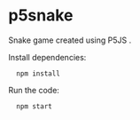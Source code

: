 # p5snake
Snake game created using P5JS .


Install dependencies:
```shell
  npm install
```

Run the code:
```shell
  npm start
```
